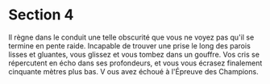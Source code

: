 # Section 4

Il règne dans le conduit une telle obscurité que vous ne voyez pas qu'il se termine en
pente raide. Incapable de trouver une prise le long des parois lisses et gluantes, vous
glissez et vous tombez dans un gouffre. Vos cris se répercutent en écho dans ses
profondeurs, et vous vous écrasez finalement cinquante mètres plus bas. V ous avez
échoué à l'Épreuve des Champions.